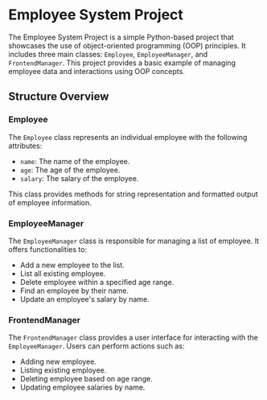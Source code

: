 # Employee System Project

The Employee System Project is a simple Python-based project that showcases the use of object-oriented programming (OOP) principles. It includes three main classes: `Employee`, `EmployeeManager`, and `FrontendManager`. This project provides a basic example of managing employee data and interactions using OOP concepts.

## Structure Overview

### Employee

The `Employee` class represents an individual employee with the following attributes:

- `name`: The name of the employee.
- `age`: The age of the employee.
- `salary`: The salary of the employee.

This class provides methods for string representation and formatted output of employee information.

### EmployeeManager

The `EmployeeManager` class is responsible for managing a list of employee. It offers functionalities to:

- Add a new employee to the list.
- List all existing employee.
- Delete employee within a specified age range.
- Find an employee by their name.
- Update an employee's salary by name.

### FrontendManager

The `FrontendManager` class provides a user interface for interacting with the `EmployeeManager`. Users can perform actions such as:

- Adding new employee.
- Listing existing employee.
- Deleting employee based on age range.
- Updating employee salaries by name.
